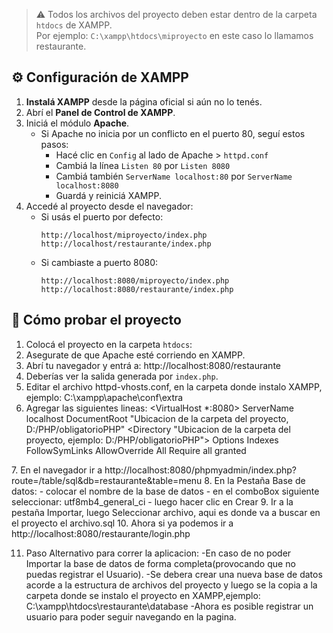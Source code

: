 
> ⚠️ Todos los archivos del proyecto deben estar dentro de la carpeta `htdocs` de XAMPP.  
> Por ejemplo: `C:\xampp\htdocs\miproyecto` en este caso lo llamamos restaurante.

## ⚙️ Configuración de XAMPP

1. **Instalá XAMPP** desde la página oficial si aún no lo tenés.
2. Abrí el **Panel de Control de XAMPP**.
3. Iniciá el módulo **Apache**.
   - Si Apache no inicia por un conflicto en el puerto 80, seguí estos pasos:
     - Hacé clic en `Config` al lado de Apache > `httpd.conf`
     - Cambiá la línea `Listen 80` por `Listen 8080`
     - Cambiá también `ServerName localhost:80` por `ServerName localhost:8080`
     - Guardá y reiniciá XAMPP.
4. Accedé al proyecto desde el navegador:
   - Si usás el puerto por defecto:
     ```
     http://localhost/miproyecto/index.php      http://localhost/restaurante/index.php
     ```
   - Si cambiaste a puerto 8080:
     ```
     http://localhost:8080/miproyecto/index.php    http://localhost:8080/restaurante/index.php
     ```

## 🧪 Cómo probar el proyecto

1. Colocá el proyecto en la carpeta `htdocs`:
2. Asegurate de que Apache esté corriendo en XAMPP.
3. Abrí tu navegador y entrá a: http://localhost:8080/restaurante
4. Deberías ver la salida generada por `index.php`.
5. Editar el archivo httpd-vhosts.conf, en la carpeta donde instalo XAMPP, ejemplo: C:\xampp\apache\conf\extra
6. Agregar las siguientes lineas:
<VirtualHost *:8080>
    ServerName localhost
    DocumentRoot "Ubicacion de la carpeta del proyecto, D:/PHP/obligatorioPHP"
    <Directory "Ubicacion de la carpeta del proyecto, ejemplo: D:/PHP/obligatorioPHP">
        Options Indexes FollowSymLinks
        AllowOverride All
        Require all granted
    </Directory>
</VirtualHost>
7. En el navegador ir a http://localhost:8080/phpmyadmin/index.php?route=/table/sql&db=restaurante&table=menu
8. En la Pestaña Base de datos:
- colocar el nombre de la base de datos
- en el comboBox siguiente seleccionar: utf8mb4_general_ci
- luego hacer clic en Crear
9. Ir a la pestaña Importar, luego Seleccionar archivo, aqui es donde va a buscar en el proyecto el archivo.sql 
10. Ahora si ya podemos ir a http://localhost:8080/restaurante/login.php

11. Paso Alternativo para correr la aplicacion:
-En caso de no poder Importar la base de datos de forma completa(provocando que no puedas registrar el Usuario).
-Se debera crear una nueva base de datos  acorde a la estructura de archivos del proyecto y luego se la copia a la carpeta donde se instalo el proyecto en XAMPP,ejemplo: C:\xampp\htdocs\restaurante\database
-Ahora es posible registrar un usuario para poder seguir navegando en la pagina.
